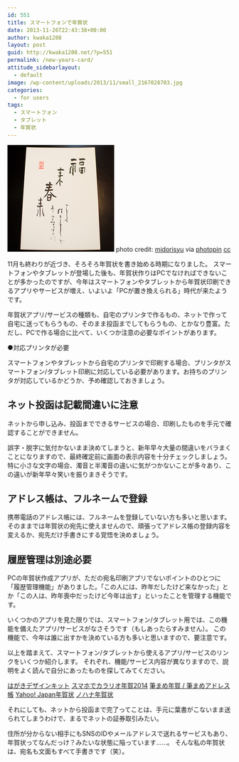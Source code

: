 ```yaml
---
id: 551
title: スマートフォンで年賀状
date: 2013-11-26T22:43:38+00:00
author: kwaka1208
layout: post
guid: http://kwaka1208.net/?p=551
permalink: /new-years-card/
attitude_sidebarlayout:
  - default
image: /wp-content/uploads/2013/11/small_2167028703.jpg
categories:
  - for users
tags:
  - スマートフォン
  - タブレット
  - 年賀状
---
```

![年賀状](/assets/images/2013/11/small_2167028703.jpg)
photo credit: [midorisyu](http://www.flickr.com/photos/midorisyu/2167028703/) via [photopin](http://photopin.com) [cc](http://creativecommons.org/licenses/by/2.0/)

11月も終わりが近づき、そろそろ年賀状を書き始める時期になりました。
スマートフォンやタブレットが登場した後も、年賀状作りはPCでなければできないことが多かったのですが、今年はスマートフォンやタブレットから年賀状印刷できるアプリやサービスが増え、いよいよ「PCが置き換えられる」時代が来たようです。

年賀状アプリ/サービスの種類も、自宅のプリンタで作るもの、ネットで作って自宅に送ってもらうもの、そのまま投函までしてもらうもの、とかなり豊富。ただし、PCで作る場合に比べて、いくつか注意の必要なポイントがあります。

●対応プリンタが必要

スマートフォンやタブレットから自宅のプリンタで印刷する場合、プリンタがスマートフォン/タブレット印刷に対応している必要があります。お持ちのプリンタが対応しているかどうか、予め確認しておきましょう。

## ネット投函は記載間違いに注意

ネットから申し込み、投函までできるサービスの場合、印刷したものを手元で確認することができません。

誤字・脱字に気付かないまま決めてしまうと、新年早々大量の間違いをバラまくことになりますので、最終確定前に画面の表示内容を十分チェックしましょう。
特に小さな文字の場合、濁音と半濁音の違いに気がつかないことが多々あり、この違いが新年早々笑いを振りまきそうです。

## アドレス帳は、フルネームで登録

携帯電話のアドレス帳には、フルネームを登録していない方も多いと思います。
そのままでは年賀状の宛先に使えませんので、頑張ってアドレス帳の登録内容を変えるか、宛先だけ手書きにする覚悟を決めましょう。

## 履歴管理は別途必要

PCの年賀状作成アプリが、ただの宛名印刷アプリでないポイントのひとつに「履歴管理機能」がありました。「この人には、昨年だしたけど来なかった」とか「この人は、昨年喪中だったけど今年は出す」といったことを管理する機能です。

いくつかのアプリを見た限りでは、スマートフォン/タブレット用では、この機能を備えたアプリ/サービスがなさそうです（もしあったらすみません）。
この機能で、今年は誰に出すかを決めている方も多いと思いますので、要注意です。

以上を踏まえて、スマートフォン/タブレットから使えるアプリ/サービスのリンクをいくつか紹介します。
それぞれ、機能/サービス内容が異なりますので、説明をよく読んで自分にあったものを探してみてください。

[はがきデザインキット](http://yubin-nenga.jp/design_kit/)
[スマホでカラリオ年賀2014](http://www.epson.jp/osirase/2013/131101_3.htm)
[筆まめ年賀 / 筆まめアドレス帳](http://fudemame.net/products/app/)
[Yahoo! Japan年賀状](https://yahoo-nenga.jp)
[ノハナ年賀状](http://nenga.nohana.jp/)

それにしても、ネットから投函まで完了ってことは、手元に葉書がこないまま送られてしまうわけで、まるでネットの証券取引みたい。

住所が分からない相手にもSNSのIDやメールアドレスで送れるサービスもあり、年賀状ってなんだっけ？みたいな状態に陥っています……。
そんな私の年賀状は、宛名も文面もすべて手書きです（笑）。